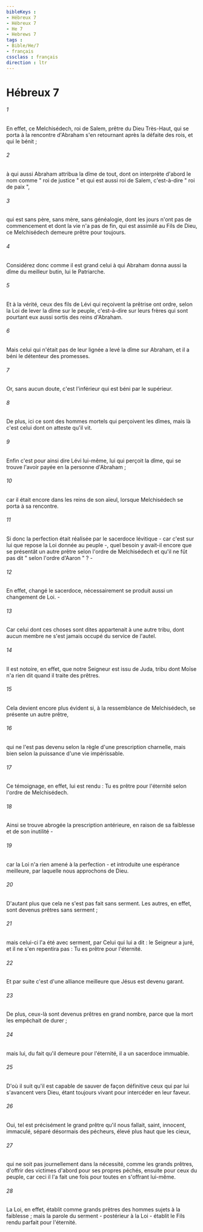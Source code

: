 ```yaml
---
bibleKeys : 
- Hébreux 7
- Hébreux 7
- He 7
- Hebrews 7
tags : 
- Bible/He/7
- français
cssclass : français
direction : ltr
---
```


# Hébreux 7

###### 1
En effet, ce Melchisédech, roi de Salem, prêtre du Dieu Très-Haut, qui se porta à la rencontre d'Abraham s'en retournant après la défaite des rois, et qui le bénit ; 
###### 2
à qui aussi Abraham attribua la dîme de tout, dont on interprète d'abord le nom comme " roi de justice " et qui est aussi roi de Salem, c'est-à-dire " roi de paix ", 
###### 3
qui est sans père, sans mère, sans généalogie, dont les jours n'ont pas de commencement et dont la vie n'a pas de fin, qui est assimilé au Fils de Dieu, ce Melchisédech demeure prêtre pour toujours. 
###### 4
Considérez donc comme il est grand celui à qui Abraham donna aussi la dîme du meilleur butin, lui le Patriarche. 
###### 5
Et à la vérité, ceux des fils de Lévi qui reçoivent la prêtrise ont ordre, selon la Loi de lever la dîme sur le peuple, c'est-à-dire sur leurs frères qui sont pourtant eux aussi sortis des reins d'Abraham. 
###### 6
Mais celui qui n'était pas de leur lignée a levé la dîme sur Abraham, et il a béni le détenteur des promesses. 
###### 7
Or, sans aucun doute, c'est l'inférieur qui est béni par le supérieur. 
###### 8
De plus, ici ce sont des hommes mortels qui perçoivent les dîmes, mais là c'est celui dont on atteste qu'il vit. 
###### 9
Enfin c'est pour ainsi dire Lévi lui-même, lui qui perçoit la dîme, qui se trouve l'avoir payée en la personne d'Abraham ; 
###### 10
car il était encore dans les reins de son aïeul, lorsque Melchisédech se porta à sa rencontre. 
###### 11
Si donc la perfection était réalisée par le sacerdoce lévitique - car c'est sur lui que repose la Loi donnée au peuple -, quel besoin y avait-il encore que se présentât un autre prêtre selon l'ordre de Melchisédech et qu'il ne fût pas dit " selon l'ordre d'Aaron " ? - 
###### 12
En effet, changé le sacerdoce, nécessairement se produit aussi un changement de Loi. - 
###### 13
Car celui dont ces choses sont dites appartenait à une autre tribu, dont aucun membre ne s'est jamais occupé du service de l'autel. 
###### 14
Il est notoire, en effet, que notre Seigneur est issu de Juda, tribu dont Moïse n'a rien dit quand il traite des prêtres. 
###### 15
Cela devient encore plus évident si, à la ressemblance de Melchisédech, se présente un autre prêtre, 
###### 16
qui ne l'est pas devenu selon la règle d'une prescription charnelle, mais bien selon la puissance d'une vie impérissable. 
###### 17
Ce témoignage, en effet, lui est rendu : Tu es prêtre pour l'éternité selon l'ordre de Melchisédech. 
###### 18
Ainsi se trouve abrogée la prescription antérieure, en raison de sa faiblesse et de son inutilité - 
###### 19
car la Loi n'a rien amené à la perfection - et introduite une espérance meilleure, par laquelle nous approchons de Dieu. 
###### 20
D'autant plus que cela ne s'est pas fait sans serment. Les autres, en effet, sont devenus prêtres sans serment ; 
###### 21
mais celui-ci l'a été avec serment, par Celui qui lui a dit : le Seigneur a juré, et il ne s'en repentira pas : Tu es prêtre pour l'éternité. 
###### 22
Et par suite c'est d'une alliance meilleure que Jésus est devenu garant. 
###### 23
De plus, ceux-là sont devenus prêtres en grand nombre, parce que la mort les empêchait de durer ; 
###### 24
mais lui, du fait qu'il demeure pour l'éternité, il a un sacerdoce immuable. 
###### 25
D'où il suit qu'il est capable de sauver de façon définitive ceux qui par lui s'avancent vers Dieu, étant toujours vivant pour intercéder en leur faveur. 
###### 26
Oui, tel est précisément le grand prêtre qu'il nous fallait, saint, innocent, immaculé, séparé désormais des pécheurs, élevé plus haut que les cieux, 
###### 27
qui ne soit pas journellement dans la nécessité, comme les grands prêtres, d'offrir des victimes d'abord pour ses propres péchés, ensuite pour ceux du peuple, car ceci il l'a fait une fois pour toutes en s'offrant lui-même. 
###### 28
La Loi, en effet, établit comme grands prêtres des hommes sujets à la faiblesse ; mais la parole du serment - postérieur à la Loi - établit le Fils rendu parfait pour l'éternité. 
